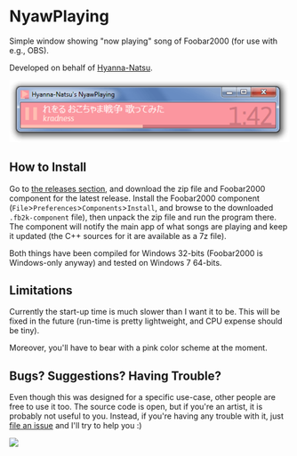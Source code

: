 # NyawPlaying
Simple window showing "now playing" song of Foobar2000 (for use with e.g., OBS).

Developed on behalf of [Hyanna-Natsu].

<p align="center"><img src="resources/screenshot-1.png"></p>

## How to Install

Go to [the releases section], and download the zip file and Foobar2000 component for the latest release. Install the Foobar2000 component (`File`>`Preferences`>`Components`>`Install`, and browse to the downloaded `.fb2k-component` file), then unpack the zip file and run the program there. The component will notify the main app of what songs are playing and keep it updated (the C++ sources for it are available as a 7z file).

Both things have been compiled for Windows 32-bits (Foobar2000 is Windows-only anyway) and tested on Windows 7 64-bits.

## Limitations

Currently the start-up time is much slower than I want it to be. This will be fixed in the future (run-time is pretty lightweight, and CPU expense should be tiny).

Moreover, you'll have to bear with a pink color scheme at the moment.

## Bugs? Suggestions? Having Trouble?

Even though this was designed for a specific use-case, other people are free to use it too. The source code is open, but if you're an artist, it is probably not useful to you. Instead, if you're having any trouble with it, just [file an issue] and I'll try to help you :)

![][GA]

[Hyanna-Natsu]: http://hyanna-natsu.deviantart.com/
[the releases section]: https://github.com/CamiloMM/NyawPlaying/releases
[file an issue]: https://github.com/CamiloMM/NyawPlaying/issues
[GA]: https://ga-beacon.appspot.com/UA-29694030-4/readme?pixel
